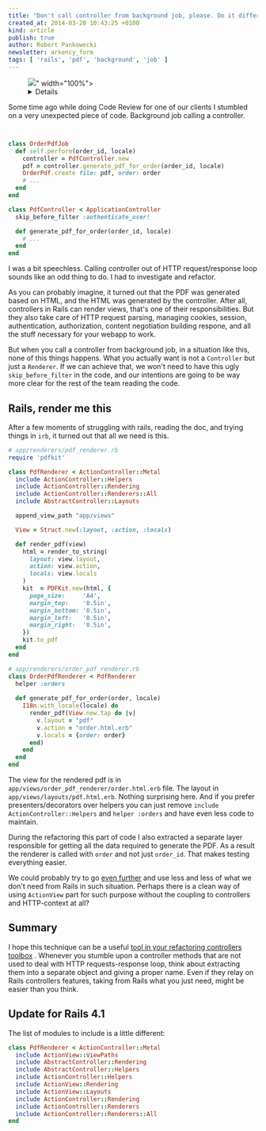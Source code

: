 ```yaml
---
title: "Don't call controller from background job, please. Do it differently!"
created_at: 2014-03-20 10:43:25 +0100
kind: article
publish: true
author: Robert Pankowecki
newsletter: arkency_form
tags: [ 'rails', 'pdf', 'background', 'job' ]
---
```


<p>
  <figure>
    <img src="<%= src_fit("pdf/pdf_rails.jpg") %>" width="100%">
    <details>
      <a href="http://www.flickr.com/photos/mucio/2889899144/sizes/z/">Photo</a>
      remix available thanks to the courtesy of
      <a href="http://www.flickr.com/photos/mucio/">francescomucio</a>.
      <a href="http://creativecommons.org/licenses/by/2.0/">CC BY 2.0</a>
    </details>
  </figure>
</p>

Some time ago while doing Code Review for one of our clients I stumbled
on a very unexpected piece of code. Background job calling a controller.

```ruby


class OrderPdfJob
  def self.perform(order_id, locale)
    controller = PdfController.new
    pdf = controller.generate_pdf_for_order(order_id, locale)
    OrderPdf.create file: pdf, order: order
    # ...
  end
end

class PdfController < ApplicationController
  skip_before_filter :authenticate_user!

  def generate_pdf_for_order(order_id, locale)
    # ...
  end
end
```

I was a bit speechless. Calling controller out of HTTP request/response
loop sounds like an odd thing to do. I had to investigate and refactor.

<!-- more -->

As you can probably imagine, it turned out that the PDF was generated based
on HTML, and the HTML was generated by the controller. After all, controllers
in Rails can render views, that's one of their responsibilities. But they
also take care of HTTP request parsing, managing cookies, session,
authentication, authorization, content negotiation building respone, 
and all the stuff necessary for your webapp to work.

But when you call a controller from background job, in a situation like this,
none of this things happens. What you actually want is not a `Controller` but
just a `Renderer`. If we can achieve that, we won't need to have this ugly
`skip_before_filter` in the code, and our intentions are going to be way more
clear for the rest of the team reading the code.

## Rails, render me this

After a few moments of struggling with rails, reading the doc, and trying
things in `irb`, it turned out that all we need is this.

```ruby
# app/renderers/pdf_renderer.rb
require 'pdfkit'

class PdfRenderer < ActionController::Metal
  include ActionController::Helpers
  include ActionController::Rendering
  include ActionController::Renderers::All
  include AbstractController::Layouts

  append_view_path "app/views"

  View = Struct.new(:layout, :action, :locals)

  def render_pdf(view)
    html = render_to_string(
      layout: view.layout,
      action: view.action,
      locals: view.locals
    )
    kit  = PDFKit.new(html, {
      page_size:     'A4',
      margin_top:    '0.5in',
      margin_bottom: '0.5in',
      margin_left:   '0.5in',
      margin_right:  '0.5in',
    })
    kit.to_pdf
  end
end
```

```ruby
# app/renderers/order_pdf_renderer.rb
class OrderPdfRenderer < PdfRenderer
  helper :orders
  
  def generate_pdf_for_order(order, locale)
    I18n.with_locale(locale) do
      render_pdf(View.new.tap do |v|
        v.layout = "pdf"
        v.action = "order.html.erb"
        v.locals = {order: order}
      end)
    end
  end
end
```

The view for the rendered pdf is in `app/views/order_pdf_renderer/order.html.erb`
file. The layout in `app/views/layouts/pdf.html.erb`. Nothing surprising here. And
if you prefer presenters/decorators over helpers you can just remove
`include ActionController::Helpers` and `helper :orders` and have even less code to
maintain.

During the refactoring this part of code I also extracted a separate layer
responsible for getting all the data required to generate the PDF. As a result the
renderer is called with `order` and not just `order_id`. That makes testing everything
easier.

We could probably try to go [even further](https://gist.github.com/paneq/9ccfb2722c80d2cca77b)
and use less and less of what we don't need from Rails in such situation. Perhaps there is 
a clean way of using `ActionView` part for such purpose without the coupling to
controllers and HTTP-context at all?

## Summary

I hope this technique can be a useful [tool in your refactoring
controllers toolbox](http://rails-refactoring.com/) . Whenever you stumble upon a
controller methods that are not used to deal with HTTP requests-response loop,
think about extracting them into a separate object and giving a proper name. Even if
they relay on Rails controllers features, taking from Rails what you just need,
might be easier than you think.

## Update for Rails 4.1

The list of modules to include is a little different:

```ruby
class PdfRenderer < ActionController::Metal
  include ActionView::ViewPaths
  include AbstractController::Rendering
  include AbstractController::Helpers
  include ActionController::Helpers
  include ActionView::Rendering
  include ActionView::Layouts
  include ActionController::Rendering
  include ActionController::Renderers
  include ActionController::Renderers::All
end
```
